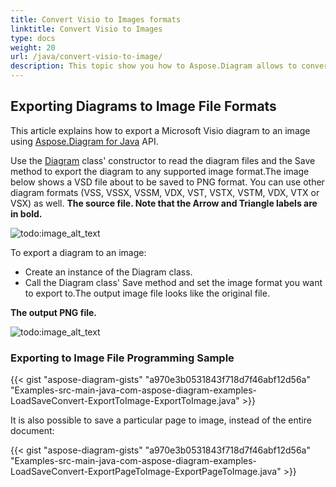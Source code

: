 ```yaml
---
title: Convert Visio to Images formats 
linktitle: Convert Visio to Images
type: docs
weight: 20
url: /java/convert-visio-to-image/
description: This topic show you how to Aspose.Diagram allows to convert Visio to various images formats. Convert Visio,VSD, VSS, VDW, VST, VSDX, VSSX, VSTX, VSDM, VSTM,VSSM to PNG, JPEG, BMP images with a few lines of code.
---
```


## **Exporting Diagrams to Image File Formats**
This article explains how to export a Microsoft Visio diagram to an image using [Aspose.Diagram for Java](https://products.aspose.com/diagram/java/) API.

Use the [Diagram](https://reference.aspose.com/diagram/java/com.aspose.diagram/diagram) class' constructor to read the diagram files and the Save method to export the diagram to any supported image format.The image below shows a VSD file about to be saved to PNG format. You can use other diagram formats (VSS, VSSX, VSSM, VDX, VST, VSTX, VSTM, VDX, VTX or VSX) as well.
**The source file. Note that the Arrow and Triangle labels are in bold.**

![todo:image_alt_text](http://i.imgur.com/WOV36ek.png)

To export a diagram to an image:

- Create an instance of the Diagram class.
- Call the Diagram class' Save method and set the image format you want to export to.The output image file looks like the original file.

**The output PNG file.**

![todo:image_alt_text](http://i.imgur.com/WOV36ek.png)
### **Exporting to Image File Programming Sample**
{{< gist "aspose-diagram-gists" "a970e3b0531843f718d7f46abf12d56a" "Examples-src-main-java-com-aspose-diagram-examples-LoadSaveConvert-ExportToImage-ExportToImage.java" >}}

It is also possible to save a particular page to image, instead of the entire document:

{{< gist "aspose-diagram-gists" "a970e3b0531843f718d7f46abf12d56a" "Examples-src-main-java-com-aspose-diagram-examples-LoadSaveConvert-ExportPageToImage-ExportPageToImage.java" >}}